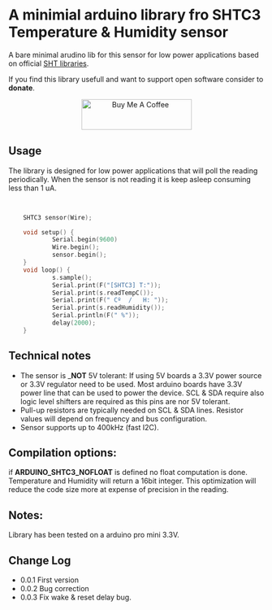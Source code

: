 # A minimial arduino library fro SHTC3 Temperature & Humidity sensor

A bare minimal arudino lib for this sensor for low power applications based on official [SHT libraries](https://github.com/Sensirion/arduino-sht).

If you find this library usefull and want to support open software consider to **donate**.
<p align="center">
  <a href="https://www.buymeacoffee.com/boros" target="_blank"><img src="https://cdn.buymeacoffee.com/buttons/v2/default-white.png" alt="Buy Me A Coffee" style="height: 60px !important;width: 217px !important;" ></a>
</p>

## Usage
 The library is designed for low power applications that will poll the reading periodically. When the sensor is not reading
 it is keep asleep consuming less than 1 uA.

```c++

 
    SHTC3 sensor(Wire);

    void setup() {
            Serial.begin(9600)
            Wire.begin();
            sensor.begin();
    }
    void loop() {
            s.sample();
            Serial.print(F("[SHTC3] T:"));
            Serial.print(s.readTempC());
            Serial.print(F(" Cº  /   H: "));
            Serial.print(s.readHumidity());
            Serial.println(F(" %"));
            delay(2000);
    }


```

## Technical notes

- The sensor is ___NOT__ 5V tolerant: If using 5V boards a 3.3V power source or 3.3V regulator need to be used. Most arduino boards have 3.3V power line that can be used to power the device. SCL & SDA require also logic level shifters are required as this pins are nor 5V tolerant.
- Pull-up resistors are typically needed on SCL & SDA lines. Resistor values will depend on frequency and bus configuration.
- Sensor supports up to 400kHz (fast I2C).

## Compilation options:
 if __ARDUINO_SHTC3_NOFLOAT__ is defined no float computation is done. Temperature and Humidity will return a 16bit integer. This optimization will reduce the code size more at expense of precision in the reading.
 
## Notes:
Library has been tested on a arduino pro mini 3.3V.

## Change Log

- 0.0.1  First version
- 0.0.2  Bug correction
- 0.0.3  Fix wake & reset delay bug.
